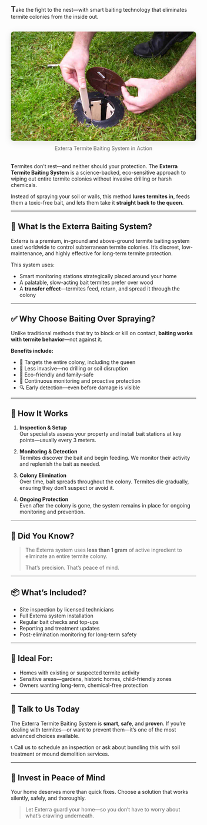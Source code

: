 <span style="font-size:1.25rem; font-weight:600">T</span>ake the fight to the nest—with smart baiting technology that eliminates termite colonies from the inside out.

<figure style="margin: 2rem auto; text-align: center;">
  <img src="/images/services/exterra-termite-baiting-system.jpg" alt="Exterra Termite Bait Banner" style="max-width: 100%; border-radius: 0.5rem; box-shadow: 0 4px 20px rgba(0,0,0,0.1);" />
  <figcaption style="margin-top: 0.5rem; font-size: 0.875rem; color: #666;">Exterra Termite Baiting System in Action</figcaption>
</figure>

**T**ermites don’t rest—and neither should your protection. The **Exterra Termite Baiting System** is a science-backed, eco-sensitive approach to wiping out entire termite colonies without invasive drilling or harsh chemicals.

Instead of spraying your soil or walls, this method **lures termites in**, feeds them a toxic-free bait, and lets them take it **straight back to the queen**.

---

## 🐜 What Is the Exterra Baiting System?

Exterra is a premium, in-ground and above-ground termite baiting system used worldwide to control subterranean termite colonies. It’s discreet, low-maintenance, and highly effective for long-term termite protection.

This system uses:

- Smart monitoring stations strategically placed around your home
- A palatable, slow-acting bait termites prefer over wood
- A **transfer effect**—termites feed, return, and spread it through the colony

---

## ✅ Why Choose Baiting Over Spraying?

Unlike traditional methods that try to block or kill on contact, **baiting works with termite behavior**—not against it.

**Benefits include:**

- 🎯 Targets the entire colony, including the queen
- 🧘 Less invasive—no drilling or soil disruption
- 🍃 Eco-friendly and family-safe
- 🔄 Continuous monitoring and proactive protection
- 🔍 Early detection—even before damage is visible

---

## 🔄 How It Works

1. **Inspection & Setup**  
   Our specialists assess your property and install bait stations at key points—usually every 3 meters.

2. **Monitoring & Detection**  
   Termites discover the bait and begin feeding. We monitor their activity and replenish the bait as needed.

3. **Colony Elimination**  
   Over time, bait spreads throughout the colony. Termites die gradually, ensuring they don’t suspect or avoid it.

4. **Ongoing Protection**  
   Even after the colony is gone, the system remains in place for ongoing monitoring and prevention.

---

## 🧠 Did You Know?

> The Exterra system uses **less than 1 gram** of active ingredient to eliminate an entire termite colony.
>
> That’s precision. That’s peace of mind.

---

## 📦 What’s Included?

- Site inspection by licensed technicians
- Full Exterra system installation
- Regular bait checks and top-ups
- Reporting and treatment updates
- Post-elimination monitoring for long-term safety

---

## 🏡 Ideal For:

- Homes with existing or suspected termite activity
- Sensitive areas—gardens, historic homes, child-friendly zones
- Owners wanting long-term, chemical-free protection

---

## 💬 Talk to Us Today

The Exterra Termite Baiting System is **smart**, **safe**, and **proven**. If you’re dealing with termites—or want to prevent them—it’s one of the most advanced choices available.

📞 Call us to schedule an inspection or ask about bundling this with soil treatment or mound demolition services.

---

## 👷 Invest in Peace of Mind

Your home deserves more than quick fixes. Choose a solution that works silently, safely, and thoroughly.

> Let Exterra guard your home—so you don’t have to worry about what’s crawling underneath.
